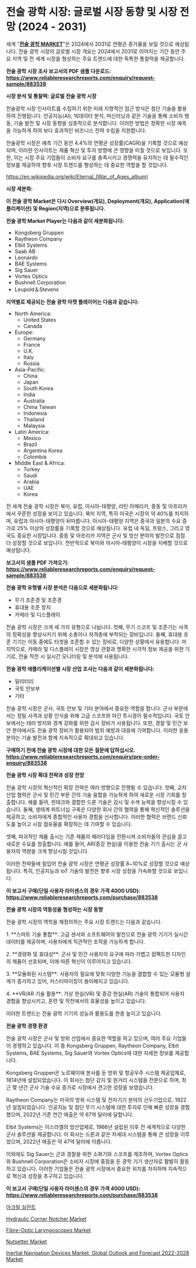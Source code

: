 <p><h1>전술 광학 시장: 글로벌 시장 동향 및 시장 전망 (2024 - 2031)</h1></p><p>세계 "<strong><a href="https://www.reliableresearchreports.com/tactical-optics-r883538">전술 광학 MARKET</a></strong>"은 2024에서 2031로 연평균 증가율을 보일 것으로 예상됩니다. 전술 광학 시장의 글로벌 시장 개요는 2024에서 2031로 이어지는 기간 동안 주요 지역 및 전 세계 시장을 형성하는 주요 트렌드에 대한 독특한 통찰력을 제공합니다.</p>
<p><strong>전술 광학 시장 조사 보고서의 PDF 샘플 다운로드: <a href="https://www.reliableresearchreports.com/enquiry/request-sample/883538">https://www.reliableresearchreports.com/enquiry/request-sample/883538</a></strong></p>
<p><strong>시장 분석 및 통찰력: 글로벌 전술 광학 시장</strong></p>
<p><p>전술광학 시장 인사이트를 수집하기 위한 미래 지향적인 접근 방식은 첨단 기술을 활용하여 진행됩니다. 인공지능(AI), 빅데이터 분석, 머신러닝과 같은 기술을 통해 소비자 행동, 기술 발전 및 시장 동향을 심층적으로 분석합니다. 이러한 방법은 정확한 시장 예측을 가능하게 하여 보다 효과적인 비즈니스 전략 수립을 지원합니다. </p><p>전술광학 시장은 예측 기간 동안 4.4%의 연평균 성장률(CAGR)을 기록할 것으로 예상되며, 이러한 인사이트는 제품 혁신 및 투자 방향에 큰 영향을 미칠 것으로 보입니다. 또한, 이는 시장 주요 기업들이 소비자 요구를 충족시키고 경쟁력을 유지하는 데 필수적인 정보를 제공하여 향후 시장 트렌드를 형성하는 데 중요한 역할을 할 것입니다.</p></p>
<p><a href="%7CAUTHORITHY_DOMAIN_URL%7C">https://en.wikipedia.org/wiki/Eternal_(War_of_Ages_album)</a></p>
<p><strong>시장 세분화:</strong></p>
<p><strong>이 전술 광학 Market은 다시 Overview(개요), Deployment(개요), Application(애플리케이션) 및 Region(지역)으로 분류됩니다.</strong></p>
<p><strong>전술 광학 Market Player는 다음과 같이 세분화됩니다:</strong></p>
<p><ul><li>Kongsberg Gruppen</li><li>Raytheon Company</li><li>Elbit Systems</li><li>Saab AB</li><li>Leonardo</li><li>BAE Systems</li><li>Sig Sauer</li><li>Vortex Optics</li><li>Bushnell Corporation</li><li>Leupold＆Stevens</li></ul></p>
<p><strong>지역별로 제공되는 전술 광학 마켓 플레이어는 다음과 같습니다:</strong></p>
<p><ul>
    <li>
        North America:
        <ul>
            <li>United States</li>
            <li>Canada</li>
        </ul>
    </li>
    <li>
        Europe:
        <ul>
            <li>Germany</li>
            <li>France</li>
            <li>U.K.</li>
            <li>Italy</li>
            <li>Russia</li>
        </ul>
    </li>
    <li>
        Asia-Pacific:
        <ul>
            <li>China</li>
            <li>Japan</li>
            <li>South Korea</li>
            <li>India</li>
            <li>Australia</li>
            <li>China Taiwan</li>
            <li>Indonesia</li>
            <li>Thailand</li>
            <li>Malaysia</li>
        </ul>
    </li>
    <li>
        Latin America:
        <ul>
            <li>Mexico</li>
            <li>Brazil</li>
            <li>Argentina Korea</li>
            <li>Colombia</li>
        </ul>
    </li>
    <li>
        Middle East & Africa:
        <ul>
            <li>Turkey</li>
            <li>Saudi</li>
            <li>Arabia</li>
            <li>UAE</li>
            <li>Korea</li>
        </ul>
    </li>
    </ul></p>
<p><p>전 세계 전술 광학 시장은 북미, 유럽, 아시아-태평양, 라틴 아메리카, 중동 및 아프리카에서 꾸준한 성장을 보이고 있습니다. 북미 지역, 특히 미국은 시장의 약 40%를 차지하며, 유럽과 아시아-태평양이 뒤따릅니다. 아시아-태평양 지역은 중국과 일본의 수요 증가로 25% 이상의 성장률을 기록할 것으로 예상됩니다. 유럽 내 독일, 프랑스, 그리고 영국도 중요한 시장입니다. 중동 및 아프리카 지역은 군사 및 방산 분야의 발전으로 점점 더 성장할 것으로 보입니다. 전반적으로 북미와 아시아-태평양이 시장을 지배할 것으로 예상됩니다.</p></p>
<p><strong>보고서의 샘플 PDF 가져오기: <a href="https://www.reliableresearchreports.com/enquiry/request-sample/883538">https://www.reliableresearchreports.com/enquiry/request-sample/883538</a></strong></p>
<p><strong>전술 광학 유형별 시장 분석은 다음으로 세분화됩니다:</strong></p>
<p><ul><li>무기 조준경 및 조준경</li><li>휴대용 조준 장치</li><li>카메라 및 디스플레이</li></ul></p>
<p><p>전술 광학 시장은 크게 세 가지 유형으로 나뉩니다. 첫째, 무기 스코프 및 조준기는 사격의 정확성을 향상시키기 위해 소총이나 저격총에 부착되는 장비입니다. 둘째, 휴대용 조준 기기는 이동 중에도 타겟을 조준할 수 있는 장비로, 다양한 상황에서 유용합니다. 마지막으로, 카메라 및 디스플레이 시장은 영상 관찰과 명확한 시각적 정보 제공을 위한 기기로, 전술 작전 시 실시간 모니터링 및 분석에 사용됩니다.</p></p>
<p><strong>전술 광학 애플리케이션별 시장 산업 조사는 다음과 같이 세분화됩니다:</strong></p>
<p><ul><li>밀리터리</li><li>국토 안보부</li><li>기타</li></ul></p>
<p><p>전술 광학 시장은 군사, 국토 안보 및 기타 분야에서 중요한 역할을 합니다. 군사 부문에서는 정밀 사격과 상황 인식을 위해 고급 스코프와 야간 투시경이 필수적입니다. 국토 안보에서는 테러 방지와 경계 강화를 위한 감시 장비가 사용됩니다. 또한, 경찰 및 민간 보안 분야에서도 전술 광학 장비가 활용되어 범죄 예방과 대응에 기여합니다. 이러한 응용 분야는 기술 발전과 함께 지속적으로 확대되고 있습니다.</p></p>
<p><strong>구매하기 전에 전술 광학 시장에 대한 모든 질문에 답하십시오. <a href="https://www.reliableresearchreports.com/enquiry/pre-order-enquiry/883538">https://www.reliableresearchreports.com/enquiry/pre-order-enquiry/883538</a></strong></p>
<p><strong>전술 광학 시장 확대 전략과 성장 전망</strong></p>
<p><p>전술 광학 시장의 혁신적인 확장 전략은 여러 방향으로 진행될 수 있습니다. 첫째, 교차 산업 협력은 군사 및 민간 부문 간의 기술 융합을 가능하게 하여 새로운 시장 기회를 창출합니다. 예를 들어, 핀테크와 결합한 드론 기술은 감시 및 수색 능력을 향상시킬 수 있습니다. 둘째, 생태계 파트너십 구축은 다양한 회사 간의 협력을 통해 혁신적인 솔루션을 제공하고, 소비자에게 종합적인 사용자 경험을 선사합니다. 이러한 협력은 브랜드 신뢰도를 높이고 시장 점유율을 확장하는 데 기여할 수 있습니다.</p><p>셋째, 파괴적인 제품 출시는 기존 제품의 패러다임을 전환시켜 소비자들의 관심을 끌고 새로운 수요를 창출합니다. 예를 들어, AR(증강 현실)을 이용한 전술 기기 출시는 군 사용자의 역량을 크게 향상시킬 것입니다.</p><p>이러한 전략들에 힘입어 전술 광학 시장은 연평균 성장률 8~10%로 성장할 것으로 예상됩니다. 특히, 인공지능과 IoT 기술의 발전은 향후 시장 성장을 가속화할 것으로 보입니다.</p></p>
<p><strong>이 보고서 구매(단일 사용자 라이센스의 경우 가격 4000 USD): <a href="https://www.reliableresearchreports.com/purchase/883538">https://www.reliableresearchreports.com/purchase/883538</a></strong></p>
<p><strong>전술 광학 시장의 역동성을 형성하는 시장 동향</strong></p>
<p><p>전술 광학 시장의 역학을 재정의하는 주요 시장 트렌드는 다음과 같습니다.</p><p>1. **스마트 기술 통합**: 고급 센서와 소프트웨어의 발전으로 전술 광학 기기가 실시간 데이터를 제공하며, 사용자에게 직관적인 조작을 가능하게 합니다.</p><p>2. **경량화 및 휴대성**: 군사 및 민간 사용자의 요구에 따라 가볍고 컴팩트한 디자인의 제품이 선호되며, 이에 따른 혁신이 이루어지고 있습니다.</p><p>3. **모듈화된 시스템**: 사용자의 필요에 맞춰 다양한 기능을 결합할 수 있는 모듈형 설계가 증가하고 있어, 커스터마이징이 용이해지고 있습니다.</p><p>4. **VR/AR 기술 활용**: 가상 현실(VR) 및 증강 현실(AR) 기술이 통합되어 사용자 경험을 향상시키고, 훈련 및 작전에서의 효율성을 높이고 있습니다.</p><p>이러한 트렌드는 전술 광학 기기의 성능과 활용도를 한층 높이고 있습니다.</p></p>
<p><strong>전술 광학 경쟁 환경</strong></p>
<p><p>전술 광학 시장은 군사 및 방위 산업에서 중요한 역할을 하고 있으며, 여러 주요 기업들이 경쟁하고 있습니다. 이 중 Kongsberg Gruppen, Raytheon Company, Elbit Systems, BAE Systems, Sig Sauer와 Vortex Optics에 대한 자세한 정보를 제공합니다.</p><p>Kongsberg Gruppen은 노르웨이에 본사를 둔 방위 및 항공우주 시스템 제공업체로, 1814년에 설립되었습니다. 이 회사는 첨단 감지 및 원거리 시스템을 전문으로 하며, 최근 몇 년간 군사 기술 수요 증가로 시장에서 견고한 성장을 보였습니다.</p><p>Raytheon Company는 미국의 방위 시스템 및 전자기기 분야의 선두기업으로, 1922년 설립되었습니다. 인공지능 및 첨단 무기 시스템에 대한 투자로 인해 빠른 성장을 경험했으며, 2022년 기준 연간 매출은 약 67억 달러에 달합니다.</p><p>Elbit Systems는 이스라엘의 방산업체로, 1966년 설립된 이후 전 세계적으로 다양한 군사 솔루션을 제공합니다. 이 회사는 드론과 같은 차세대 시스템을 통해 큰 성장을 이루었으며, 2022년 매출은 약 47억 달러에 이릅니다.</p><p>이외에도 Sig Sauer는 군과 경찰을 위한 소화기와 스코프를 제조하며, Vortex Optics와 Bushnell Corporation은 소비자 시장에 중점을 둔 광학 기기 생산자로 활발히 활동하고 있습니다. 이러한 기업들은 전술 광학 시장에서 중요한 위치를 차지하며 지속적으로 혁신과 성장을 추구하고 있습니다.</p></p>
<p><strong>이 보고서 구매(단일 사용자 라이센스의 경우 가격 4000 USD): <a href="https://www.reliableresearchreports.com/purchase/883538">https://www.reliableresearchreports.com/purchase/883538</a></strong></p>
<p><p><a href="https://medium.com/@uisoxxuy65/%EC%95%84%ED%81%AC%EB%A6%B4-%EC%8B%A4%EB%9E%80%ED%8A%B8-%EC%8B%9C%EC%9E%A5-%EC%A0%84%EB%A7%9D-%EB%B0%8F-%EC%8B%9C%EC%9E%A5-%EC%A0%90%EC%9C%A0%EC%9C%A8-%EB%B6%84%EC%84%9D-%EC%84%B1%EC%9E%A5-%EC%B6%94%EC%84%B8-%EB%B0%8F-%EC%8B%9C%EC%9E%A5-%EC%98%88%EC%B8%A1-2024-2031-9dcc16797d1c">아크릴 실란트</a></p><p><a href="https://medium.com/@hskdk2672/hydraulic-corner-notcher-market-global-market-trends-and-market-forecast-2024-2031-56d7fbef737d">Hydraulic Corner Notcher Market</a></p><p><a href="https://issuu.com/reportprime-2/docs/fibre-optic-laryngoscopes-market-si_e2ee9a09d39749">Fibre-Optic Laryngoscopes Market</a></p><p><a href="https://medium.com/@hskdk2672/nutsetter-market-size-share-analysis-growth-trends-forecast-2024-2031-35b0914af575">Nutsetter Market</a></p><p><a href="https://www.linkedin.com/pulse/inertial-navigation-devices-market-global-outlook-forecast-2022-2028-ywx8f?trackingId=s0txHq%2BKS%2Fq1hiG8pOseNw%3D%3D">Inertial Navigation Devices Market, Global Outlook and Forecast 2022-2028 Market</a></p></p>